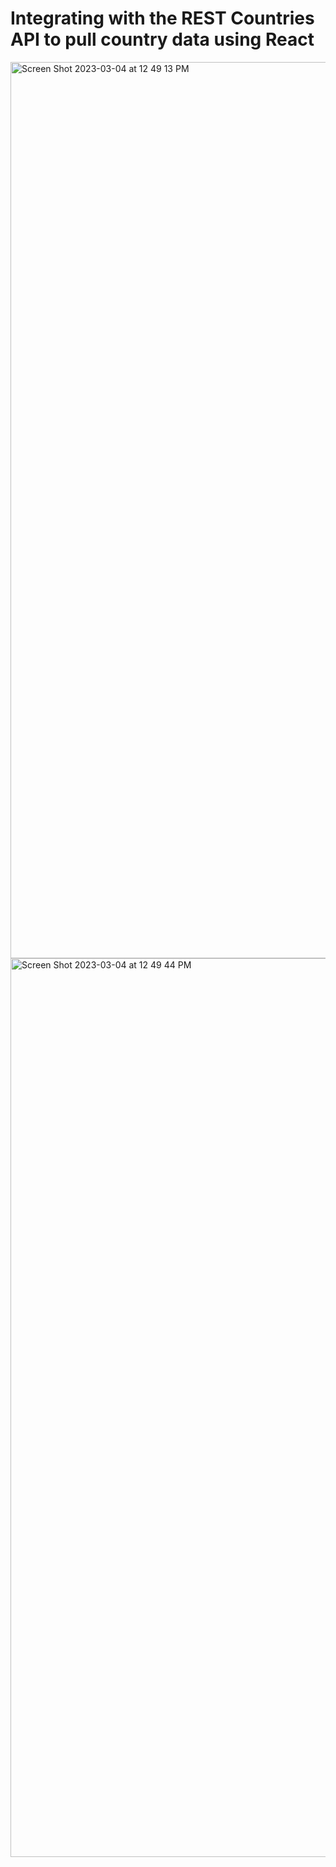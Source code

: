 # Integrating with the REST Countries API to pull country data using React

<img width="1434" alt="Screen Shot 2023-03-04 at 12 49 13 PM" src="https://user-images.githubusercontent.com/84588107/222898579-31463629-f066-45c9-b0c6-3b002ec74f30.png">

<img width="1438" alt="Screen Shot 2023-03-04 at 12 49 44 PM" src="https://user-images.githubusercontent.com/84588107/222898601-7340936a-90a6-4b1a-b293-9b3cc539be76.png">
